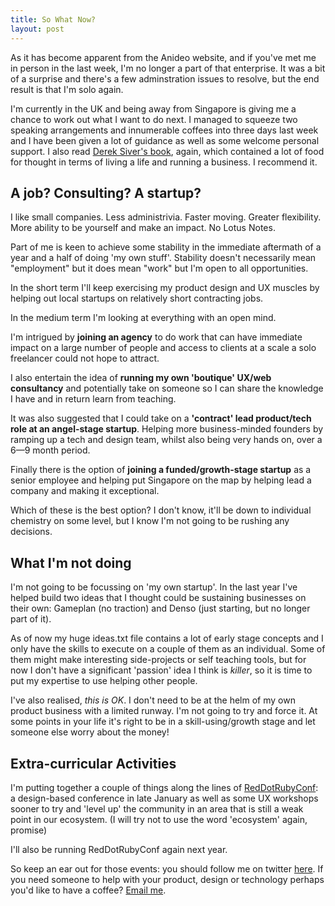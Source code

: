 ```yaml
---
title: So What Now?
layout: post
---
```


As it has become apparent from the Anideo website, and if you've met me in person in the last week, I'm no longer a part of that enterprise. It was a bit of a surprise and there's a few adminstration issues to resolve, but the end result is that I'm solo again.

I'm currently in the UK and being away from Singapore is giving me a chance to work out what I want to do next. I managed to squeeze two speaking arrangements and innumerable coffees into three days last week and I have been given a lot of guidance as well as some welcome personal support. I also read [Derek Siver's book][siversbook], again, which contained a lot of food for thought in terms of living a life and running a business. I recommend it.

[siversbook]: http://sivers.org/a

## A job? Consulting? A startup?

I like small companies. Less administrivia. Faster moving. Greater flexibility. More ability to be yourself and make an impact. No Lotus Notes.

Part of me is keen to achieve some stability in the immediate aftermath of a year and a half of doing 'my own stuff'. Stability doesn't necessarily mean "employment" but it does mean "work" but I'm open to all opportunities.

In the short term I'll keep exercising my product design and UX muscles by helping out local startups on relatively short contracting jobs.

In the medium term I'm looking at everything with an open mind.

I'm intrigued by **joining an agency** to do work that can have immediate impact on a large number of people and access to clients at a scale a solo freelancer could not hope to attract.

I also entertain the idea of **running my own 'boutique' UX/web consultancy** and potentially take on someone so I can share the knowledge I have and in return learn from teaching.

It was also suggested that I could take on a **'contract' lead product/tech role at an angel-stage startup**. Helping more business-minded founders by ramping up a tech and design team, whilst also being very hands on, over a 6—9 month period.

Finally there is the option of **joining a funded/growth-stage startup** as a senior employee and helping put Singapore on the map by helping lead a company and making it exceptional.

Which of these is the best option? I don't know, it'll be down to individual chemistry on some level, but I know I'm not going to be rushing any decisions.

## What I'm not doing

I'm not going to be focussing on 'my own startup'. In the last year I've helped build two ideas that I thought could be sustaining businesses on their own: Gameplan (no traction) and Denso (just starting, but no longer part of it).

As of now my huge ideas.txt file contains a lot of early stage concepts and I only have the skills to execute on a couple of them as an individual. Some of them might make interesting side-projects or self teaching tools, but for now I don't have a significant 'passion' idea I think is *killer*, so it is time to put my expertise to use helping other people.

I've also realised, *this is OK*. I don't need to be at the helm of my own product business with a limited runway. I'm not going to try and force it. At some points in your life it's right to be in a skill-using/growth stage and let someone else worry about the money!

## Extra-curricular Activities

I'm putting together a couple of things along the lines of [RedDotRubyConf](http://reddotrubyconf.com): a design-based conference in late January as well as some UX workshops sooner to try and 'level up' the community in an area that is still a weak point in our ecosystem. (I will try not to use the word 'ecosystem' again, promise)

I'll also be running RedDotRubyConf again next year.

So keep an ear out for those events: you should follow me on twitter [here](http://twitter.com/andycroll). If you need someone to help with your product, design or technology perhaps you'd like to have a coffee? [Email me](mailto:andycroll@deepcalm.com).


